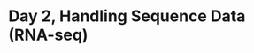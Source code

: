 # Day 2, Handling Sequence Data (RNA-seq)

<object data="../assets/IBB2022v2.pdf" width="800" height="500"></object>
